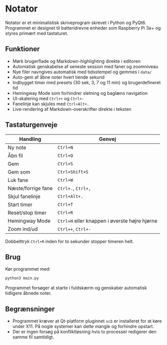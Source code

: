 # Notator

Notator er et minimalistisk skriveprogram skrevet i Python og PyQt6. Programmet er designet til batteridrevne enheder som Raspberry Pi 3a+ og styres primært med tastaturet.

## Funktioner
- Mørk brugerflade og Markdown-highlighting direkte i editoren
- Automatisk genskabelse af seneste session med faner og zoomniveau
- Nye filer navngives automatisk med tidsstempel og gemmes i `data/`
- Auto-gem af åbne noter hvert tiende sekund
- Indbygget timer med presets (30 sek, 3, 7 og 11 min) og brugerdefineret tid
- Hemingway Mode som forhindrer sletning og baglæns navigation
- UI-skalering med `Ctrl++` og `Ctrl+-`
- Fanelinje kan skjules med `Ctrl+Alt+.`
- Live-rendering af Markdown-overskrifter direkte i teksten

## Tastaturgenveje
| Handling | Genvej |
|----------|-------|
| Ny note | `Ctrl+N` |
| Åbn fil | `Ctrl+O` |
| Gem | `Ctrl+S` |
| Gem som | `Ctrl+Shift+S` |
| Luk fane | `Ctrl+W` |
| Næste/forrige fane | `Ctrl+.`, `Ctrl+,` |
| Skjul fanelinje | `Ctrl+Alt+.` |
| Start timer | `Ctrl+T` |
| Reset/stop timer | `Ctrl+R` |
| Hemingway Mode | `Ctrl+H` eller knappen i øverste højre hjørne |
| Zoom ind/ud | `Ctrl++`, `Ctrl+-` |

Dobbelttryk `Ctrl+R` inden for to sekunder stopper timeren helt.

## Brug
Kør programmet med:
```bash
python3 main.py
```
Programmet forsøger at starte i fuldskærm og genskaber automatisk tidligere åbnede noter.

## Begrænsninger
- Programmet kræver at Qt-platform pluginnet `xcb` er installeret for at køre under X11. På nogle systemer kan dette mangle og forhindre opstart.
- Der er ingen forsøg på konfliktløsning hvis to processer redigerer den samme fil samtidigt.

